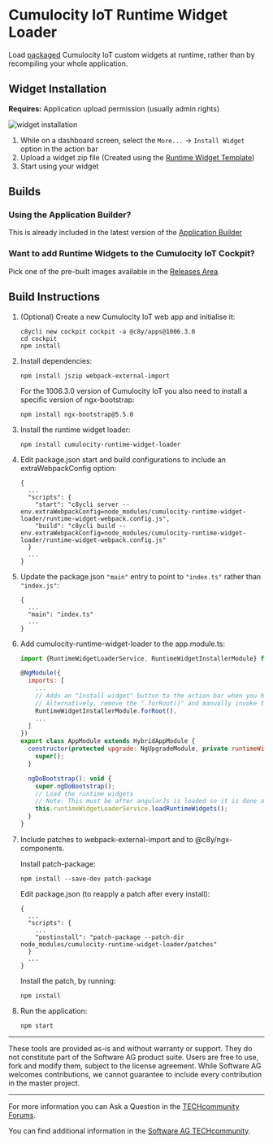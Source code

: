 # Cumulocity IoT Runtime Widget Loader
Load [packaged](https://github.com/SoftwareAG/cumulocity-runtime-widget) Cumulocity IoT custom widgets at runtime, rather than by recompiling your whole application.

## Widget Installation
**Requires:** Application upload permission (usually admin rights)

![widget installation](https://user-images.githubusercontent.com/38696279/83655992-e9997280-a5b6-11ea-82e4-8411fdd0ebc7.png)

1. While on a dashboard screen, select the `More...` -> `Install Widget` option in the action bar
2. Upload a widget zip file (Created using the [Runtime Widget Template](https://github.com/SoftwareAG/cumulocity-runtime-widget))
3. Start using your widget

## Builds

### Using the Application Builder?
This is already included in the latest version of the [Application Builder](https://github.com/SoftwareAG/cumulocity-app-builder)

### Want to add Runtime Widgets to the Cumulocity IoT Cockpit?
Pick one of the pre-built images available in the [Releases Area](https://github.com/SoftwareAG/cumulocity-runtime-widget-loader/releases).


## Build Instructions
1. (Optional) Create a new Cumulocity IoT web app and initialise it:
   ```
   c8ycli new cockpit cockpit -a @c8y/apps@1006.3.0
   cd cockpit
   npm install
   ```
2. Install dependencies:
   ```
   npm install jszip webpack-external-import
   ```
   For the 1006.3.0 version of Cumulocity IoT you also need to install a specific version of ngx-bootstrap:
   ```
   npm install ngx-bootstrap@5.5.0
   ```   
3. Install the runtime widget loader:
   ```
   npm install cumulocity-runtime-widget-loader
   ```
4. Edit package.json start and build configurations to include an extraWebpackConfig option:
   ```
   {
     ...
     "scripts": {
       "start": "c8ycli server --env.extraWebpackConfig=node_modules/cumulocity-runtime-widget-loader/runtime-widget-webpack.config.js",
       "build": "c8ycli build --env.extraWebpackConfig=node_modules/cumulocity-runtime-widget-loader/runtime-widget-webpack.config.js"
     }
     ...
   }
   ```
5. Update the package.json `"main"` entry to point to `"index.ts"` rather than `"index.js"`:
   ```
   {
     ...
     "main": "index.ts"
     ...
   }
   ```
6. Add cumulocity-runtime-widget-loader to the app.module.ts:
   ```javascript
   import {RuntimeWidgetLoaderService, RuntimeWidgetInstallerModule} from "cumulocity-runtime-widget-loader";
   
   @NgModule({
     imports: [
       ...
       // Adds an "Install widget" button to the action bar when you have a dashboard open.
       // Alternatively, remove the ".forRoot()" and manually invoke the RuntimeWidgetInstallerModalService#show() method
       RuntimeWidgetInstallerModule.forRoot(),
       ...
     ]
   })
   export class AppModule extends HybridAppModule {
     constructor(protected upgrade: NgUpgradeModule, private runtimeWidgetLoaderService: RuntimeWidgetLoaderService) {
       super();
     }
   
     ngDoBootstrap(): void {
       super.ngDoBootstrap();
       // Load the runtime widgets
       // Note: This must be after angularJs is loaded so it is done after bootstrapping
       this.runtimeWidgetLoaderService.loadRuntimeWidgets();
     }
   }

   ```
7. Include patches to webpack-external-import and to @c8y/ngx-components.
   
   Install patch-package:
   ```
   npm install --save-dev patch-package
   ```
   Edit package.json (to reapply a patch after every install):
   ```
   {
     ...
     "scripts": {
       ...
       "postinstall": "patch-package --patch-dir node_modules/cumulocity-runtime-widget-loader/patches"
     }
     ...
   }
   ```
   Install the patch, by running:
   ```
   npm install
   ```
8. Run the application:
   ```
   npm start
   ```
   
------------------------------

These tools are provided as-is and without warranty or support. They do not constitute part of the Software AG product suite. Users are free to use, fork and modify them, subject to the license agreement. While Software AG welcomes contributions, we cannot guarantee to include every contribution in the master project.
_____________________
For more information you can Ask a Question in the [TECHcommunity Forums](http://tech.forums.softwareag.com/techjforum/forums/list.page?product=cumulocity).

You can find additional information in the [Software AG TECHcommunity](http://techcommunity.softwareag.com/home/-/product/name/cumulocity).
